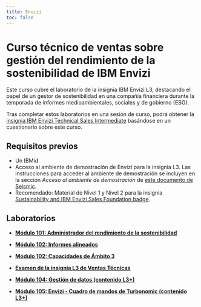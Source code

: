 ```yaml
---
title: Envizi
toc: false
---
```


# Curso técnico de ventas sobre gestión del rendimiento de la sostenibilidad de IBM Envizi

Este curso cubre el laboratorio de la insignia IBM Envizi L3, destacando el papel de un gestor de sostenibilidad en una compañía financiera durante la temporada de informes medioambientales, sociales y de gobierno (ESG).

Tras completar estos laboratorios en una sesión de curso, podrá obtener la [insignia IBM Envizi Technical Sales Intermediate](https://www.credly.com/org/ibm/badge/ibm-envizi-technical-sales-intermediate) basándose en un cuestionario sobre este curso.

## Requisitos previos

- Un IBMid
- Acceso al ambiente de demostración de Envizi para la insignia L3. Las instrucciones para acceder al ambiente de demostración se incluyen en la sección _Acceso al ambiente de demostración_ de [este documento de Seismic](https://ibm.seismic.com/Link/Content/DCCfJQmGgMcBC8FH2WV8PR97jjbB).
- Recomendado: Material de Nivel 1 y Nivel 2 para la insignia [Sustainability and IBM Envizi Sales Foundation badge](https://www.credly.com/org/ibm/badge/sustainability-and-ibm-envizi-sales-foundation).

## Laboratorios

- **[Módulo 101: Administrador del rendimiento de la sostenibilidad](/envizi/101)**

- **[Módulo 102: Informes alineados](/envizi/102)**

- **[Módulo 102: Capacidades de Ámbito 3](/envizi/103)**

- **[Examen de la insignia L3 de Ventas Técnicas](https://learn.ibm.com/mod/quiz/view.php?id=236302)**

- **[Módulo 104: Gestión de datos (contenido L3+)](/envizi/104)**

- **[Módulo 105: Envizi - Cuadro de mandos de Turbonomic (contenido L3+)](/envizi/105)**
